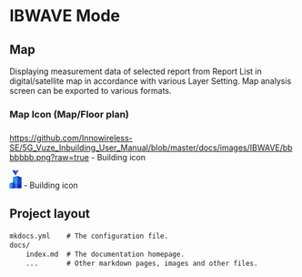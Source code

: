 # IBWAVE Mode



## Map

Displaying measurement data of selected report from Report List in digital/satellite map in accordance with various Layer Setting. Map analysis screen can be exported to various formats.

### Map Icon (Map/Floor plan)

### <!-- md:sponsors --> 


https://github.com/Innowireless-SE/5G_Vuze_Inbuilding_User_Manual/blob/master/docs/images/IBWAVE/bbbbbbb.png?raw=true - Building icon
<p align="left">
  <img src="https://github.com/Innowireless-SE/5G_Vuze_Inbuilding_User_Manual/blob/master/docs/images/IBWAVE/bbbbbbb.png?raw=true">  - Building icon
</p>

## Project layout

    mkdocs.yml    # The configuration file.
    docs/
        index.md  # The documentation homepage.
        ...       # Other markdown pages, images and other files.

